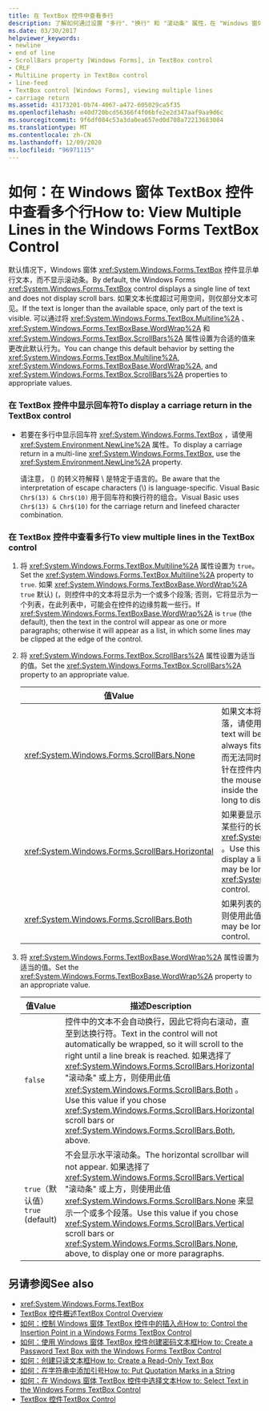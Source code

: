 ```yaml
---
title: 在 TextBox 控件中查看多行
description: 了解如何通过设置 "多行"、"换行" 和 "滚动条" 属性，在 "Windows 窗体 TextBox" 控件中查看多行。
ms.date: 03/30/2017
helpviewer_keywords:
- newline
- end of line
- ScrollBars property [Windows Forms], in TextBox control
- CRLF
- MultiLine property in TextBox control
- line-feed
- TextBox control [Windows Forms], viewing multiple lines
- carriage return
ms.assetid: 43173201-0b74-4067-a472-605029ca5f35
ms.openlocfilehash: e40d720bcd56366f4f06bfe2e2d347aaf9aa9d6c
ms.sourcegitcommit: 9f6df084c53a3da0ea657ed0d708a72213683084
ms.translationtype: MT
ms.contentlocale: zh-CN
ms.lasthandoff: 12/09/2020
ms.locfileid: "96971115"
---
```

# <a name="how-to-view-multiple-lines-in-the-windows-forms-textbox-control"></a><span data-ttu-id="47590-103">如何：在 Windows 窗体 TextBox 控件中查看多个行</span><span class="sxs-lookup"><span data-stu-id="47590-103">How to: View Multiple Lines in the Windows Forms TextBox Control</span></span>
<span data-ttu-id="47590-104">默认情况下，Windows 窗体 <xref:System.Windows.Forms.TextBox> 控件显示单行文本，而不显示滚动条。</span><span class="sxs-lookup"><span data-stu-id="47590-104">By default, the Windows Forms <xref:System.Windows.Forms.TextBox> control displays a single line of text and does not display scroll bars.</span></span> <span data-ttu-id="47590-105">如果文本长度超过可用空间，则仅部分文本可见。</span><span class="sxs-lookup"><span data-stu-id="47590-105">If the text is longer than the available space, only part of the text is visible.</span></span> <span data-ttu-id="47590-106">可以通过将 <xref:System.Windows.Forms.TextBox.Multiline%2A> 、 <xref:System.Windows.Forms.TextBoxBase.WordWrap%2A> 和 <xref:System.Windows.Forms.TextBox.ScrollBars%2A> 属性设置为合适的值来更改此默认行为。</span><span class="sxs-lookup"><span data-stu-id="47590-106">You can change this default behavior by setting the <xref:System.Windows.Forms.TextBox.Multiline%2A>, <xref:System.Windows.Forms.TextBoxBase.WordWrap%2A>, and <xref:System.Windows.Forms.TextBox.ScrollBars%2A> properties to appropriate values.</span></span>  
  
### <a name="to-display-a-carriage-return-in-the-textbox-control"></a><span data-ttu-id="47590-107">在 TextBox 控件中显示回车符</span><span class="sxs-lookup"><span data-stu-id="47590-107">To display a carriage return in the TextBox control</span></span>  
  
- <span data-ttu-id="47590-108">若要在多行中显示回车符 <xref:System.Windows.Forms.TextBox> ，请使用 <xref:System.Environment.NewLine%2A> 属性。</span><span class="sxs-lookup"><span data-stu-id="47590-108">To display a carriage return in a multi-line <xref:System.Windows.Forms.TextBox>, use the <xref:System.Environment.NewLine%2A> property.</span></span>  
  
     <span data-ttu-id="47590-109">请注意， () 的转义符解释 \\ 是特定于语言的。</span><span class="sxs-lookup"><span data-stu-id="47590-109">Be aware that the interpretation of escape characters (\\) is language-specific.</span></span> <span data-ttu-id="47590-110">Visual Basic `Chr$(13) & Chr$(10)` 用于回车符和换行符的组合。</span><span class="sxs-lookup"><span data-stu-id="47590-110">Visual Basic uses `Chr$(13) & Chr$(10)` for the carriage return and linefeed character combination.</span></span>  
  
### <a name="to-view-multiple-lines-in-the-textbox-control"></a><span data-ttu-id="47590-111">在 TextBox 控件中查看多行</span><span class="sxs-lookup"><span data-stu-id="47590-111">To view multiple lines in the TextBox control</span></span>  
  
1. <span data-ttu-id="47590-112">将 <xref:System.Windows.Forms.TextBox.Multiline%2A> 属性设置为 `true`。</span><span class="sxs-lookup"><span data-stu-id="47590-112">Set the <xref:System.Windows.Forms.TextBox.Multiline%2A> property to `true`.</span></span> <span data-ttu-id="47590-113">如果 <xref:System.Windows.Forms.TextBoxBase.WordWrap%2A> `true` 默认)  (，则控件中的文本将显示为一个或多个段落; 否则，它将显示为一个列表，在此列表中，可能会在控件的边缘剪裁一些行。</span><span class="sxs-lookup"><span data-stu-id="47590-113">If <xref:System.Windows.Forms.TextBoxBase.WordWrap%2A> is `true` (the default), then the text in the control will appear as one or more paragraphs; otherwise it will appear as a list, in which some lines may be clipped at the edge of the control.</span></span>  
  
2. <span data-ttu-id="47590-114">将 <xref:System.Windows.Forms.TextBox.ScrollBars%2A> 属性设置为适当的值。</span><span class="sxs-lookup"><span data-stu-id="47590-114">Set the <xref:System.Windows.Forms.TextBox.ScrollBars%2A> property to an appropriate value.</span></span>  
  
    |<span data-ttu-id="47590-115">值</span><span class="sxs-lookup"><span data-stu-id="47590-115">Value</span></span>|<span data-ttu-id="47590-116">描述</span><span class="sxs-lookup"><span data-stu-id="47590-116">Description</span></span>|  
    |-----------|-----------------|  
    |<xref:System.Windows.Forms.ScrollBars.None>|<span data-ttu-id="47590-117">如果文本将是几乎始终适合控件的段落，请使用此值。</span><span class="sxs-lookup"><span data-stu-id="47590-117">Use this value if the text will be a paragraph that almost always fits the control.</span></span> <span data-ttu-id="47590-118">如果文本太长而无法同时显示，用户可以使用鼠标指针在控件内移动。</span><span class="sxs-lookup"><span data-stu-id="47590-118">The user can use the mouse pointer to move around inside the control if the text is too long to display all at once.</span></span>|  
    |<xref:System.Windows.Forms.ScrollBars.Horizontal>|<span data-ttu-id="47590-119">如果要显示行列表，则使用此值，其中某些行的长度可能超过控件的宽度 <xref:System.Windows.Forms.TextBox> 。</span><span class="sxs-lookup"><span data-stu-id="47590-119">Use this value if you want to display a list of lines, some of which may be longer than the width of the <xref:System.Windows.Forms.TextBox> control.</span></span>|  
    |<xref:System.Windows.Forms.ScrollBars.Both>|<span data-ttu-id="47590-120">如果列表的长度可能超过控件的高度，则使用此值。</span><span class="sxs-lookup"><span data-stu-id="47590-120">Use this value if the list may be longer than the height of the control.</span></span>|  
  
3. <span data-ttu-id="47590-121">将 <xref:System.Windows.Forms.TextBoxBase.WordWrap%2A> 属性设置为适当的值。</span><span class="sxs-lookup"><span data-stu-id="47590-121">Set the <xref:System.Windows.Forms.TextBoxBase.WordWrap%2A> property to an appropriate value.</span></span>  
  
    |<span data-ttu-id="47590-122">值</span><span class="sxs-lookup"><span data-stu-id="47590-122">Value</span></span>|<span data-ttu-id="47590-123">描述</span><span class="sxs-lookup"><span data-stu-id="47590-123">Description</span></span>|  
    |-----------|-----------------|  
    |`false`|<span data-ttu-id="47590-124">控件中的文本不会自动换行，因此它将向右滚动，直至到达换行符。</span><span class="sxs-lookup"><span data-stu-id="47590-124">Text in the control will not automatically be wrapped, so it will scroll to the right until a line break is reached.</span></span> <span data-ttu-id="47590-125">如果选择了 <xref:System.Windows.Forms.ScrollBars.Horizontal> "滚动条" 或上方，则使用此值 <xref:System.Windows.Forms.ScrollBars.Both> 。</span><span class="sxs-lookup"><span data-stu-id="47590-125">Use this value if you chose <xref:System.Windows.Forms.ScrollBars.Horizontal> scroll bars or <xref:System.Windows.Forms.ScrollBars.Both>, above.</span></span>|  
    |<span data-ttu-id="47590-126">`true`（默认值）</span><span class="sxs-lookup"><span data-stu-id="47590-126">`true` (default)</span></span>|<span data-ttu-id="47590-127">不会显示水平滚动条。</span><span class="sxs-lookup"><span data-stu-id="47590-127">The horizontal scrollbar will not appear.</span></span> <span data-ttu-id="47590-128">如果选择了 <xref:System.Windows.Forms.ScrollBars.Vertical> "滚动条" 或上方，则使用此值 <xref:System.Windows.Forms.ScrollBars.None> 来显示一个或多个段落。</span><span class="sxs-lookup"><span data-stu-id="47590-128">Use this value if you chose <xref:System.Windows.Forms.ScrollBars.Vertical> scroll bars or <xref:System.Windows.Forms.ScrollBars.None>, above, to display one or more paragraphs.</span></span>|  
  
## <a name="see-also"></a><span data-ttu-id="47590-129">另请参阅</span><span class="sxs-lookup"><span data-stu-id="47590-129">See also</span></span>

- <xref:System.Windows.Forms.TextBox>
- [<span data-ttu-id="47590-130">TextBox 控件概述</span><span class="sxs-lookup"><span data-stu-id="47590-130">TextBox Control Overview</span></span>](textbox-control-overview-windows-forms.md)
- [<span data-ttu-id="47590-131">如何：控制 Windows 窗体 TextBox 控件中的插入点</span><span class="sxs-lookup"><span data-stu-id="47590-131">How to: Control the Insertion Point in a Windows Forms TextBox Control</span></span>](how-to-control-the-insertion-point-in-a-windows-forms-textbox-control.md)
- [<span data-ttu-id="47590-132">如何：使用 Windows 窗体 TextBox 控件创建密码文本框</span><span class="sxs-lookup"><span data-stu-id="47590-132">How to: Create a Password Text Box with the Windows Forms TextBox Control</span></span>](how-to-create-a-password-text-box-with-the-windows-forms-textbox-control.md)
- [<span data-ttu-id="47590-133">如何：创建只读文本框</span><span class="sxs-lookup"><span data-stu-id="47590-133">How to: Create a Read-Only Text Box</span></span>](how-to-create-a-read-only-text-box-windows-forms.md)
- [<span data-ttu-id="47590-134">如何：在字符串中添加引号</span><span class="sxs-lookup"><span data-stu-id="47590-134">How to: Put Quotation Marks in a String</span></span>](how-to-put-quotation-marks-in-a-string-windows-forms.md)
- [<span data-ttu-id="47590-135">如何：在 Windows 窗体 TextBox 控件中选择文本</span><span class="sxs-lookup"><span data-stu-id="47590-135">How to: Select Text in the Windows Forms TextBox Control</span></span>](how-to-select-text-in-the-windows-forms-textbox-control.md)
- [<span data-ttu-id="47590-136">TextBox 控件</span><span class="sxs-lookup"><span data-stu-id="47590-136">TextBox Control</span></span>](textbox-control-windows-forms.md)

